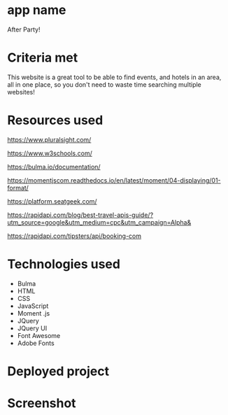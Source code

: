 # app name

After Party!

# Criteria met

This website is a great tool to be able to find events, and hotels in an area, all in one place, so you don't need to waste time searching multiple websites!

# Resources used

https://www.pluralsight.com/

https://www.w3schools.com/

https://bulma.io/documentation/

https://momentjscom.readthedocs.io/en/latest/moment/04-displaying/01-format/

https://platform.seatgeek.com/

https://rapidapi.com/blog/best-travel-apis-guide/?utm_source=google&utm_medium=cpc&utm_campaign=Alpha&

https://rapidapi.com/tipsters/api/booking-com

# Technologies used

- Bulma
- HTML
- CSS
- JavaScript
- Moment .js
- JQuery
- JQuery UI
- Font Awesome
- Adobe Fonts

# Deployed project

# Screenshot
